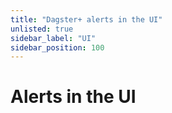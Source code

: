 ```yaml
---
title: "Dagster+ alerts in the UI"
unlisted: true
sidebar_label: "UI"
sidebar_position: 100
---
```


# Alerts in the UI
